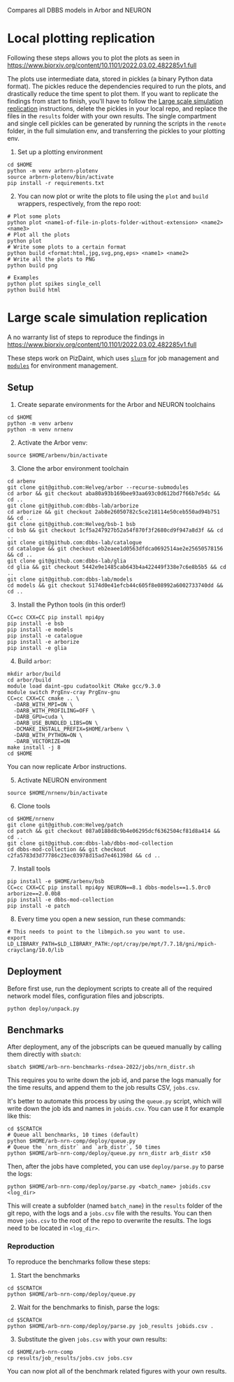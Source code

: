 Compares all DBBS models in Arbor and NEURON

# Local plotting replication

Following these steps allows you to plot the plots as seen in https://www.biorxiv.org/content/10.1101/2022.03.02.482285v1.full

The plots use intermediate data, stored in pickles (a binary Python data format). The pickles reduce the dependencies required to run the plots,
and drastically reduce the time spent to plot them. If you want to replicate the findings from start to finish, you'll have to follow the [Large scale simulation replication](#large-scale-simulation-replication) instructions, delete the pickles in your local repo, and replace the files in the `results` folder with your own results. The single compartment and single cell pickles can be generated by running the scripts in the `remote` folder, in the full simulation env,
and transferring the pickles to your plotting env.

1. Set up a plotting environment

```
cd $HOME
python -m venv arbnrn-plotenv
source arbnrn-plotenv/bin/activate
pip install -r requirements.txt
```

2. You can now plot or write the plots to file using the `plot` and `build` wrappers, respectively, from the repo root:

```
# Plot some plots
python plot <name1-of-file-in-plots-folder-without-extension> <name2> <name3>
# Plot all the plots
python plot
# Write some plots to a certain format
python build <format:html,jpg,svg,png,eps> <name1> <name2>
# Write all the plots to PNG
python build png

# Examples
python plot spikes single_cell
python build html
```

# Large scale simulation replication

A no warranty list of steps to reproduce the findings in https://www.biorxiv.org/content/10.1101/2022.03.02.482285v1.full

These steps work on PizDaint, which uses [`slurm`](https://slurm.schedmd.com/documentation.html) for job management and [`modules`](http://modules.sourceforge.net/) for environment management.

## Setup

1. Create separate environments for the Arbor and NEURON toolchains

```
cd $HOME
python -m venv arbenv
python -m venv nrnenv
```

2. Activate the Arbor venv:

```
source $HOME/arbenv/bin/activate
```

3. Clone the arbor environment toolchain

```
cd arbenv
git clone git@github.com:Helveg/arbor --recurse-submodules
cd arbor && git checkout aba80a93b169bee93aa693c0d612bd7f66b7e5dc && cd ..
git clone git@github.com:dbbs-lab/arborize
cd arborize && git checkout 2ab8e26050782c5ce218114e50ceb550ad94b751 && cd ..
git clone git@github.com:Helveg/bsb-1 bsb
cd bsb && git checkout 1cf5a247927b52a54f870f3f2680cd9f947a8d3f && cd ..
git clone git@github.com:dbbs-lab/catalogue
cd catalogue && git checkout eb2eaee1d0563dfdca0692514ae2e25650578156 && cd ..
git clone git@github.com:dbbs-lab/glia
cd glia && git checkout 5442e9e1485cab643b4a422449f338e7c6e8b5b5 && cd ..
git clone git@github.com:dbbs-lab/models
cd models && git checkout 5174d0e41efcb44c605f8e08992a6002733740dd && cd ..
```

3. Install the Python tools (in this order!)

```
CC=cc CXX=CC pip install mpi4py
pip install -e bsb
pip install -e models
pip install -e catalogue
pip install -e arborize
pip install -e glia
```

4. Build `arbor`:

```
mkdir arbor/build
cd arbor/build
module load daint-gpu cudatoolkit CMake gcc/9.3.0
module switch PrgEnv-cray PrgEnv-gnu
CC=cc CXX=CC cmake .. \
  -DARB_WITH_MPI=ON \
  -DARB_WITH_PROFILING=OFF \
  -DARB_GPU=cuda \
  -DARB_USE_BUNDLED_LIBS=ON \
  -DCMAKE_INSTALL_PREFIX=$HOME/arbenv \
  -DARB_WITH_PYTHON=ON \
  -DARB_VECTORIZE=ON
make install -j 8
cd $HOME
```

You can now replicate Arbor instructions.

5. Activate NEURON environment

```
source $HOME/nrnenv/bin/activate
```

6. Clone tools

```
cd $HOME/nrnenv
git clone git@github.com:Helveg/patch
cd patch && git checkout 087a0188d8c9b4e06295dcf6362504cf81d8a414 && cd ..
git clone git@github.com:dbbs-lab/dbbs-mod-collection
cd dbbs-mod-collection && git checkout c2fa5783d3d77786c23ec03978d15ad7e461398d && cd ..
```

7. Install tools

```
pip install -e $HOME/arbenv/bsb
CC=cc CXX=CC pip install mpi4py NEURON==8.1 dbbs-models==1.5.0rc0 arborize==2.0.0b8
pip install -e dbbs-mod-collection
pip install -e patch
```

8. Every time you open a new session, run these commands:

```
# This needs to point to the libmpich.so you want to use.
export LD_LIBRARY_PATH=$LD_LIBRARY_PATH:/opt/cray/pe/mpt/7.7.18/gni/mpich-crayclang/10.0/lib
```


## Deployment

Before first use, run the deployment scripts to create all of the required network model files, configuration files and jobscripts.

```
python deploy/unpack.py
```

## Benchmarks

After deployment, any of the jobscripts can be queued manually by calling them directly with `sbatch`:

```
sbatch $HOME/arb-nrn-benchmarks-rdsea-2022/jobs/nrn_distr.sh
```

This requires you to write down the job id, and parse the logs manually for the time results, and append them to the job results CSV, `jobs.csv`.

It's better to automate this process by using the `queue.py` script, which will write down the job ids and names in `jobids.csv`. You can use it
for example like this:

```
cd $SCRATCH
# Queue all benchmarks, 10 times (default)
python $HOME/arb-nrn-comp/deploy/queue.py
# Queue the `nrn_distr` and `arb_distr`, 50 times
python $HOME/arb-nrn-comp/deploy/queue.py nrn_distr arb_distr x50
```

Then, after the jobs have completed, you can use `deploy/parse.py` to parse the logs:

```
python $HOME/arb-nrn-comp/deploy/parse.py <batch_name> jobids.csv <log_dir>
```

This will create a subfolder (named `batch_name`) in the `results` folder of the git repo,
with the logs and a `jobs.csv` file with the results. You can then move `jobs.csv` to the root
of the repo to overwrite the results. The logs need to be located in `<log_dir>`.

### Reproduction

To reproduce the benchmarks follow these steps:

1. Start the benchmarks

```
cd $SCRATCH
python $HOME/arb-nrn-comp/deploy/queue.py
```

2. Wait for the benchmarks to finish, parse the logs:

```
cd $SCRATCH
python $HOME/arb-nrn-comp/deploy/parse.py job_results jobids.csv .
```

3. Substitute the given `jobs.csv` with your own results:

```
cd $HOME/arb-nrn-comp
cp results/job_results/jobs.csv jobs.csv
```

You can now plot all of the benchmark related figures with your own results.
